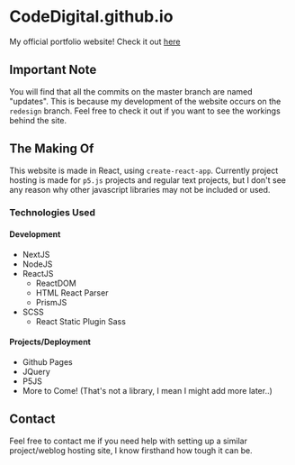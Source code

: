 # CodeDigital.github.io
My official portfolio website!
Check it out [here](https://codedigital.github.io/)

## Important Note
You will find that all the commits on the master branch are named "updates". This is because my development of the website occurs on the `redesign` branch. Feel free to check it out if you want to see the workings behind the site.

## The Making Of
This website is made in React, using `create-react-app`. Currently project hosting is made for `p5.js` projects and regular text projects, but I don't see any reason why other javascript libraries may not be included or used.

### Technologies Used
#### Development
- NextJS
- NodeJS
- ReactJS
  - ReactDOM
  - HTML React Parser
  - PrismJS
- SCSS
  - React Static Plugin Sass

#### Projects/Deployment
- Github Pages
- JQuery
- P5JS
- More to Come! (That's not a library, I mean I might add more later..)

## Contact
Feel free to contact me if you need help with setting up a similar project/weblog hosting site, I know firsthand how tough it can be.